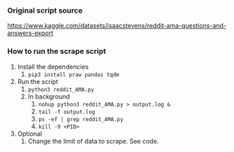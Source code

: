 ### Original script source
https://www.kaggle.com/datasets/isaacstevens/reddit-ama-questions-and-answers-export

### How to run the scrape script
1. Install the dependencies
    1. `pip3 install praw pandas tqdm`
2. Run the script
    1. `python3 reddit_AMA.py`
   2. In background
      1. `nohup python3 reddit_AMA.py > output.log &`
      2. `tail -f output.log`
      3. `ps -ef | grep reddit_AMA.py`
      4. `kill -9 <PID>`
3. Optional
   1. Change the limit of data to scrape. See code.